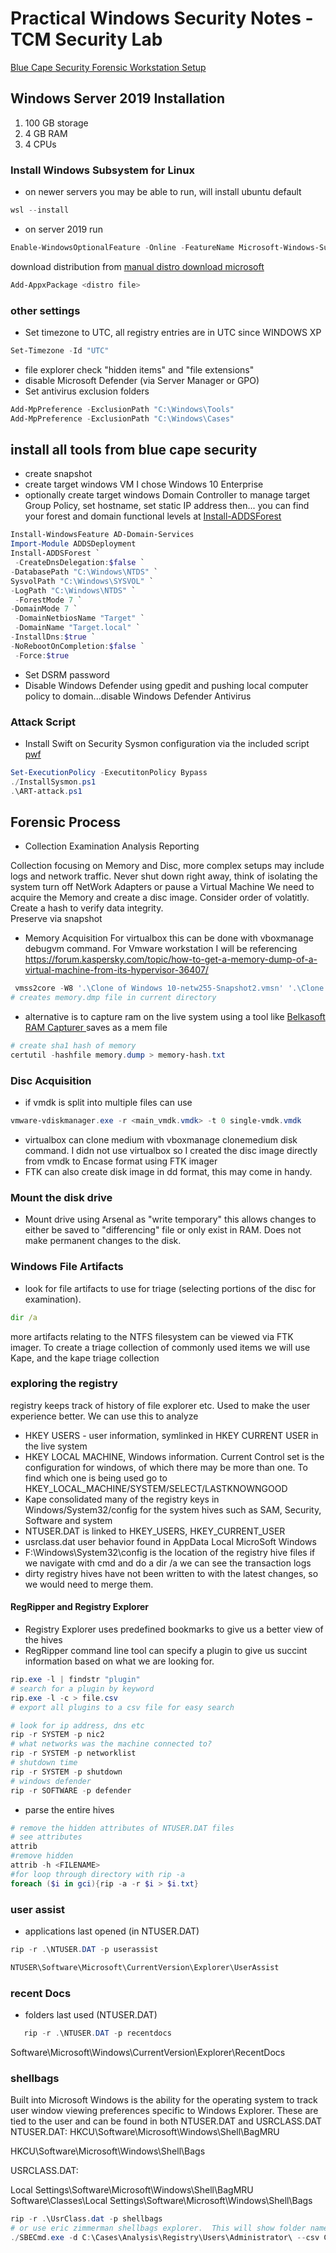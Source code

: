 # Practical Windows Security Notes -TCM Security Lab

[ Blue Cape Security Forensic Workstation Setup ](https://bluecapesecurity.com/build-your-forensic-workstation/)

## Windows Server 2019 Installation
1. 100 GB storage
2. 4 GB RAM
3. 4 CPUs

### Install Windows Subsystem for Linux

- on newer servers you may be able to run, will install ubuntu default
```powershell
wsl --install
```
- on server 2019 run 

```powershell
Enable-WindowsOptionalFeature -Online -FeatureName Microsoft-Windows-Subsystem-Linux
```
download distribution from [ manual distro download microsoft ](https://docs.microsoft.com/en-us/windows/wsl/install-manual#downloading-distributions)

```powershell
Add-AppxPackage <distro file>
```
### other settings
- Set timezone to UTC, all registry entries are in UTC since WINDOWS XP
```powershell
Set-Timezone -Id "UTC"
```
- file explorer check "hidden items" and "file extensions"
- disable Microsoft Defender (via Server Manager or GPO)
- Set antivirus exclusion folders
```powershell
Add-MpPreference -ExclusionPath "C:\Windows\Tools"
Add-MpPreference -ExclusionPath "C:\Windows\Cases"
```
## install all tools from blue cape security
- create snapshot
- create target windows VM I chose Windows 10 Enterprise
- optionally create target windows Domain Controller to manage target Group Policy, set hostname, set static IP address then...
  you can find your forest and domain functional levels at [ Install-ADDSForest ](https://learn.microsoft.com/en-us/powershell/module/addsdeployment/install-addsforest?view=windowsserver2022-ps)
```powershell
Install-WindowsFeature AD-Domain-Services
Import-Module ADDSDeployment
Install-ADDSForest `
 -CreateDnsDelegation:$false `
-DatabasePath "C:\Windows\NTDS" `
SysvolPath "C:\Windows\SYSVOL" `
-LogPath "C:\Windows\NTDS" `
 -ForestMode 7 `
-DomainMode 7 `
 -DomainNetbiosName "Target" `
 -DomainName "Target.local" `
-InstallDns:$true `
-NoRebootOnCompletion:$false `
 -Force:$true
```
- Set DSRM password
- Disable Windows Defender using gpedit and pushing local computer policy to domain...disable Windows Defender Antivirus

### Attack Script
- Install Swift on Security Sysmon configuration via the included script
[ pwf ](https://github.com/bluecapesecurity/PWF)
``` powershell
Set-ExecutionPolicy -ExecutitonPolicy Bypass
./InstallSysmon.ps1
.\ART-attack.ps1

```
## Forensic Process
- Collection Examination Analysis Reporting
  
Collection focusing on Memory and Disc, more complex setups may include logs and network traffic.  Never shut down right away, think of isolating the system turn off NetWork Adapters or pause a Virtual Machine
We need to acquire the Memory and create a disc image. Consider order of volatitly. Create a hash to verify data integrity.  
Preserve via snapshot 
- Memory Acquisition
  For virtualbox this can be done with vboxmanage debugvm command.  For Vmware workstation I will be referencing [ https://forum.kaspersky.com/topic/how-to-get-a-memory-dump-of-a-virtual-machine-from-its-hypervisor-36407/ ](https://forum.kaspersky.com/topic/how-to-get-a-memory-dump-of-a-virtual-machine-from-its-hypervisor-36407/)
```powershell
 vmss2core -W8 '.\Clone of Windows 10-netw255-Snapshot2.vmsn' '.\Clone of Windows 10-netw255-Snapshot2.vmem'
# creates memory.dmp file in current directory 
```
- alternative is to capture ram on the live system using a tool like [ Belkasoft RAM Capturer ](https://belkasoft.com/ram-capturer) saves as a mem file
```powershell
# create sha1 hash of memory
certutil -hashfile memory.dump > memory-hash.txt
```
### Disc Acquisition
- if vmdk is split into multiple files can use 
```powershell
vmware-vdiskmanager.exe -r <main_vmdk.vmdk> -t 0 single-vmdk.vmdk
```
- virtualbox can clone medium with vboxmanage clonemedium disk command.  I didn not use virtualbox so I created the disc image directly from vmdk to Encase format using FTK imager
- FTK can also create disk image in dd format, this may come in handy.
### Mount the disk drive
- Mount drive using Arsenal as "write temporary" this allows changes to either be saved to "differencing" file or only exist in RAM.  Does not make permanent changes to the disk.  
### Windows File Artifacts
- look for file artifacts to use for triage (selecting portions of the disc for examination).
```cmd
dir /a
```
more artifacts relating to the NTFS filesystem can be viewed via FTK imager.  To create a triage collection of commonly used items we will use Kape, and the kape triage collection

### exploring the registry
registry keeps track of history of file explorer etc.  Used to make the user experience better.  We can use this to analyze 
- HKEY USERS - user information, symlinked in HKEY CURRENT USER in the live system
- HKEY LOCAL MACHINE, Windows information.  Current Control set is the configuration for windows, of which there may be more than one. To find which one is being used go to HKEY_LOCAL_MACHINE/SYSTEM/SELECT/LASTKNOWNGOOD
- Kape consolidated many of the registry keys in Windows/System32/config for the system hives such as SAM, Security, Software and system
- NTUSER.DAT is linked to HKEY_USERS, HKEY_CURRENT_USER
- usrclass.dat user behavior found in AppData Local MicroSoft Windows
- F:\Windows\System32\config is the location of the registry hive files if we navigate with cmd and do a dir /a we can see the transaction logs
- dirty registry hives have not been written to with the latest changes, so we would need to merge them.
#### RegRipper and Registry Explorer
- Registry Explorer uses predefined bookmarks to give us a better view of the hives
- RegRipper command line tool can specify a plugin to give us succint information based on what we are looking for.
```powershell
rip.exe -l | findstr "plugin"
# search for a plugin by keyword
rip.exe -l -c > file.csv
# export all plugins to a csv file for easy search
```
```powershell
# look for ip address, dns etc
rip -r SYSTEM -p nic2
# what networks was the machine connected to?
rip -r SYSTEM -p networklist
# shutdown time
rip -r SYSTEM -p shutdown
# windows defender
rip -r SOFTWARE -p defender
```
- parse the entire hives
```powershell
# remove the hidden attributes of NTUSER.DAT files
# see attributes
attrib
#remove hidden
attrib -h <FILENAME>
#for loop through directory with rip -a
foreach ($i in gci){rip -a -r $i > $i.txt}
```

### user assist
- applications last opened (in NTUSER.DAT)
```powershell
rip -r .\NTUSER.DAT -p userassist

NTUSER\Software\Microsoft\CurrentVersion\Explorer\UserAssist
```
### recent Docs

- folders last used (NTUSER.DAT)
```powershell
   rip -r .\NTUSER.DAT -p recentdocs
```
Software\Microsoft\Windows\CurrentVersion\Explorer\RecentDocs
### shellbags

Built into Microsoft Windows is the ability for the operating system to track user window viewing preferences specific to Windows Explorer. These are tied
to the user and can be found in both NTUSER.DAT and USRCLASS.DAT
NTUSER.DAT:
HKCU\Software\Microsoft\Windows\Shell\BagMRU

HKCU\Software\Microsoft\Windows\Shell\Bags

USRCLASS.DAT:

Local Settings\Software\Microsoft\Windows\Shell\BagMRU
Software\Classes\Local Settings\Software\Microsoft\Windows\Shell\Bags

```powershell
rip -r .\UsrClass.dat -p shellbags
# or use eric zimmerman shellbags explorer.  This will show folder names as well as dates modified and dates accessed.
./SBECmd.exe -d C:\Cases\Analysis\Registry\Users\Administrator\ --csv C:\Cases\Analysis\ --csvf administrator_shell_bags.csv
```
